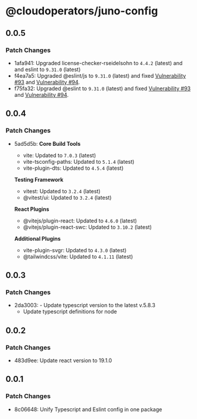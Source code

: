 # @cloudoperators/juno-config

## 0.0.5

### Patch Changes

- 1afa941: Upgraded license-checker-rseidelsohn to `4.4.2` (latest) and and eslint to `9.31.0` (latest)
- f4ea7a5: Upgraded @eslint/js to `9.31.0` (latest) and fixed [Vulnerability #93](https://github.com/cloudoperators/juno/security/dependabot/93) and [Vulnerability #94](https://github.com/cloudoperators/juno/security/dependabot/94).
- f75fa32: Upgraded @eslint to `9.31.0` (latest) and fixed [Vulnerability #93](https://github.com/cloudoperators/juno/security/dependabot/93) and [Vulnerability #94](https://github.com/cloudoperators/juno/security/dependabot/94).

## 0.0.4

### Patch Changes

- 5ad5d5b: **Core Build Tools**
  - vite: Updated to `7.0.3` (latest)
  - vite-tsconfig-paths: Updated to `5.1.4` (latest)
  - vite-plugin-dts: Updated to `4.5.4` (latest)

  **Testing Framework**
  - vitest: Updated to `3.2.4` (latest)
  - @vitest/ui: Updated to `3.2.4` (latest)

  **React Plugins**
  - @vitejs/plugin-react: Updated to `4.6.0` (latest)
  - @vitejs/plugin-react-swc: Updated to `3.10.2` (latest)

  **Additional Plugins**
  - vite-plugin-svgr: Updated to `4.3.0` (latest)
  - @tailwindcss/vite: Updated to `4.1.11` (latest)

## 0.0.3

### Patch Changes

- 2da3003: - Update typescript version to the latest v.5.8.3
  - Update typescript definitions for node

## 0.0.2

### Patch Changes

- 483d9ee: Update react version to 19.1.0

## 0.0.1

### Patch Changes

- 8c06648: Unify Typescript and Eslint config in one package
